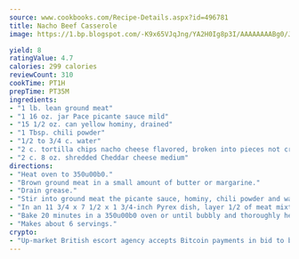 ```yaml
---
source: www.cookbooks.com/Recipe-Details.aspx?id=496781
title: Nacho Beef Casserole
image: https://1.bp.blogspot.com/-K9x65VJqJng/YA2H0Ig8p3I/AAAAAAAABg0/JRKr7ZzesxofwlGw6YudXad_aQn9BD52QCLcBGAsYHQ/s299/2.png

yield: 8
ratingValue: 4.7
calories: 299 calories
reviewCount: 310
cookTime: PT1H
prepTime: PT35M
ingredients:
- "1 lb. lean ground meat"
- "1 16 oz. jar Pace picante sauce mild"
- "15 1/2 oz. can yellow hominy, drained"
- "1 Tbsp. chili powder"
- "1/2 to 3/4 c. water"
- "2 c. tortilla chips nacho cheese flavored, broken into pieces not crushed"
- "2 c. 8 oz. shredded Cheddar cheese medium"
directions:
- "Heat oven to 350u00b0."
- "Brown ground meat in a small amount of butter or margarine."
- "Drain grease."
- "Stir into ground meat the picante sauce, hominy, chili powder and water."
- "In an 11 3/4 x 7 1/2 x 1 3/4-inch Pyrex dish, layer 1/2 of meat mixture, chips and cheese; repeat layer."
- "Bake 20 minutes in a 350u00b0 oven or until bubbly and thoroughly heated."
- "Makes about 6 servings."
crypto:
- "Up-market British escort agency accepts Bitcoin payments in bid to boost worker safety and client anonymity."
---
```


